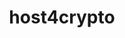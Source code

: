 ---
title: host4crypto
description: Buy domain names, web hosting & SSL certificates with Bitcoin.
homepage: https://www.host4crypto.com/
altFor: ['gandi', 'namecheap']
---
